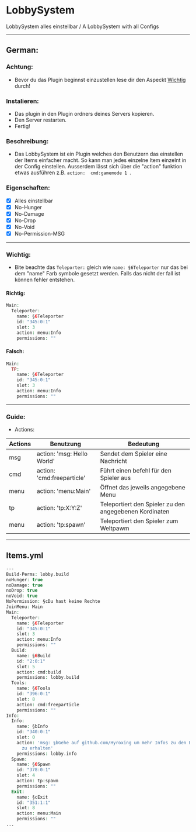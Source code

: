# LobbySystem
LobbySystem alles einstellbar / A LobbySystem with all Configs

--------------------
## German:

### Achtung:
- Bevor du das Plugin beginnst einzustellen lese dir den Aspeckt [Wichtig](#wichtig) durch!

### Instalieren:
- Das plugin in den Plugin ordners deines Servers kopieren. 
- Den Server restarten. 
- Fertig!

### Beschreibung:
- Das LobbySystem ist ein Plugin welches den Benutzern das einstellen der Items einfacher macht. So kann man jedes einzelne Item einzelnt in der Config einstellen. Ausserdem lässt sich über die "action" funktion etwas ausführen z.B. ```action:  cmd:gamemode 1 ```.

### Eigenschaften:
- [x] Alles einstellbar
- [x] No-Hunger
- [x] No-Damage
- [x] No-Drop
- [x] No-Void
- [x] No-Permission-MSG

------------
### Wichtig:
- Bite beachte das ```Teleporter:``` gleich wie ```name: §6Teleporter``` nur das bei dem "name" Farb symbole gesetzt werden. Falls das nicht der fall ist können fehler entstehen.

#### Richtig:
```php
Main:
  Teleporter:
    name: §6Teleporter
    id: "345:0:1"
    slot: 3
    action: menu:Info
    permissions: ""
```
#### Falsch:
```php
Main:
  TP:
    name: §6Teleporter
    id: "345:0:1"
    slot: 3
    action: menu:Info
    permissions: ""
```
-----
### Guide:

- Actions:

| Actions  | Benutzung | Bedeutung |
| ------------- | ------------- |------------- | 
| msg | action: 'msg: Hello World' | Sendet dem Spieler eine Nachricht |
| cmd | action: 'cmd:freeparticle' | Führt einen befehl für den Spieler aus |
| menu | action: 'menu:Main' | Öffnet das jeweils angegebene Menu |
| tp | action: 'tp:X:Y:Z' | Teleportiert den Spieler zu den angegebenen Kordinaten |
| menu | action: 'tp:spawn' | Teleportiert den Spieler zum Weltpawm |




-----
## Items.yml
```php
---
Build-Perms: lobby.build
noHunger: true
noDamage: true
noDrop: true
noVoid: true
NoPermission: §cDu hast keine Rechte
JoinMenu: Main
Main:
  Teleporter:
    name: §6Teleporter
    id: "345:0:1"
    slot: 3
    action: menu:Info
    permissions: ""
  Build:
    name: §6Build
    id: "2:0:1"
    slot: 5
    action: cmd:build
    permissions: lobby.build
  Tools:
    name: §6Tools
    id: "396:0:1"
    slot: 8
    action: cmd:freeparticle
    permissions: ""
Info:
  Info:
    name: §bInfo
    id: "340:0:1"
    slot: 0
    action: 'msg: §bGehe auf github.com/Hyroxing um mehr Infos zu den Einstellungen
      zu erhalten'
    permissions: lobby.info
  Spawn:
    name: §6Spawn
    id: "378:0:1"
    slot: 4
    action: tp:spawn
    permissions: ""
  Exit:
    name: §cExit
    id: "351:1:1"
    slot: 8
    action: menu:Main
    permissions: ""
...
```
